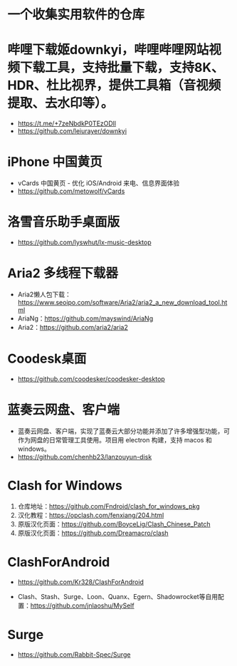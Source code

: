 # 一个收集实用软件的仓库
# 哔哩下载姬downkyi，哔哩哔哩网站视频下载工具，支持批量下载，支持8K、HDR、杜比视界，提供工具箱（音视频提取、去水印等）。
* https://t.me/+7zeNbdkP0TEzODll
* https://github.com/leiurayer/downkyi
# iPhone 中国黄页
* vCards 中国黄页 - 优化 iOS/Android 来电、信息界面体验
* https://github.com/metowolf/vCards
# 洛雪音乐助手桌面版
* https://github.com/lyswhut/lx-music-desktop
# Aria2 多线程下载器
* Aria2懒人包下载：https://www.seoipo.com/software/Aria2/aria2_a_new_download_tool.html
* AriaNg：https://github.com/mayswind/AriaNg
* Aria2：https://github.com/aria2/aria2
# Coodesk桌面
* https://github.com/coodesker/coodesker-desktop
# 蓝奏云网盘、客户端
* 蓝奏云网盘、客户端，实现了蓝奏云大部分功能并添加了许多增强型功能，可作为网盘的日常管理工具使用。项目用 electron 构建，支持 macos 和 windows。
* https://github.com/chenhb23/lanzouyun-disk
# Clash for Windows
1. 仓库地址：https://github.com/Fndroid/clash_for_windows_pkg
2. 汉化教程：https://opclash.com/fenxiang/204.html
3. 原版汉化页面：https://github.com/BoyceLig/Clash_Chinese_Patch
4. 原版汉化页面：https://github.com/Dreamacro/clash
# ClashForAndroid
* https://github.com/Kr328/ClashForAndroid

* Clash、Stash、Surge、Loon、Quanx、Egern、Shadowrocket等自用配置：https://github.com/jnlaoshu/MySelf
# Surge
* https://github.com/Rabbit-Spec/Surge
